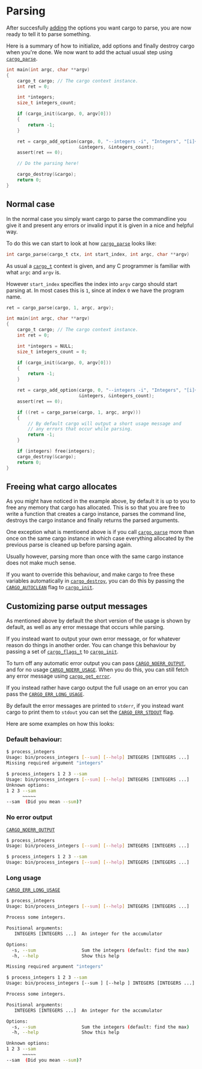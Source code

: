 Parsing
=======
After succesfully [adding](adding.md) the options you want cargo to parse, you
are now ready to tell it to parse something.

Here is a summary of how to initialize, add options and finally destroy cargo
when you're done. We now want to add the actual usual step using
[`cargo_parse`](api.md#cargo_parse).

```c
int main(int argc, char **argv)
{
    cargo_t cargo; // The cargo context instance.
    int ret = 0;

    int *integers;
    size_t integers_count;

    if (cargo_init(&cargo, 0, argv[0]))
    {
        return -1;
    }

    ret = cargo_add_option(cargo, 0, "--integers -i", "Integers", "[i]+",
                           &integers, &integers_count); 
    assert(ret == 0);

    // Do the parsing here!

    cargo_destroy(&cargo);
    return 0;
}
```

Normal case
-----------
In the normal case you simply want cargo to parse the commandline you give it
and present any errors or invalid input it is given in a nice and helpful way.

To do this we can start to look at how [`cargo_parse`](api.md#cargo_parse)
looks like:

```c
int cargo_parse(cargo_t ctx, int start_index, int argc, char **argv)
```

As usual a [`cargo_t`](api.md#cargo_t) context is given, and any
C programmer is familiar with what `argc` and `argv` is.

However `start_index` specifies the index into `argv` cargo should start
parsing at.
In most cases this is `1`, since at index `0` we have the program name.

```c
ret = cargo_parse(cargo, 1, argc, argv);
```

```c
int main(int argc, char **argv)
{
    cargo_t cargo; // The cargo context instance.
    int ret = 0;

    int *integers = NULL;
    size_t integers_count = 0;

    if (cargo_init(&cargo, 0, argv[0]))
    {
        return -1;
    }

    ret = cargo_add_option(cargo, 0, "--integers -i", "Integers", "[i]+",
                           &integers, &integers_count); 
    assert(ret == 0);

    if ((ret = cargo_parse(cargo, 1, argc, argv)))
    {
        // By default cargo will output a short usage message and
        // any errors that occur while parsing.
        return -1;
    }

    if (integers) free(integers);
    cargo_destroy(&cargo);
    return 0;
}
```

Freeing what cargo allocates
----------------------------
As you might have noticed in the example above, by default it is up to you to
free any memory that cargo has allocated. This is so that you are free to write
a function that creates a cargo instance, parses the command line, destroys
the cargo instance and finally returns the parsed arguments.

One exception what is mentioend above is if you call
[`cargo_parse`](api.md#cargo_parse) more than once on the same cargo instance
in which case everything allocated by the previous parse is cleaned up before
parsing again.

Usually however, parsing more than once with the same cargo instance does not
make much sense.

If you want to override this behaviour, and make cargo to free these variables
automatically in [`cargo_destroy`](api.md#cargo_destroy), you can do this by
passing the [`CARGO_AUTOCLEAN`](api.md#CARGO_AUTOCLEAN) flag to
[`cargo_init`](api.md#cargo_init).

Customizing parse output messages
---------------------------------
As mentioned above by default the short version of the usage is shown by
default, as well as any error message that occurs while parsing.

If you instead want to output your own error message, or for whatever reason
do things in another order. You can change this behaviour by passing a set 
of [`cargo_flags_t`](api.md#cargo_flags_t) to
[`cargo_init`](api.md#cargo_init).

To turn off any automatic error output you can pass
[`CARGO_NOERR_OUTPUT`](api.md#CARGO_NOERR_OUTPUT), and for no usage
[`CARGO_NOERR_USAGE`](api.md#CARGO_NOERR_USAGE). When you do this, you can still 
fetch any error message using [`cargo_get_error`](api.md#cargo_get_error).

If you instead rather have cargo output the full usage on an error you can pass
the [`CARGO_ERR_LONG_USAGE`](api.md#CARGO_ERR_LONG_USAGE).

By default the error messages are printed to `stderr`, if you instead want cargo
to print them to `stdout` you can set the
[`CARGO_ERR_STDOUT`](api.md#CARGO_ERR_STDOUT) flag.

Here are some examples on how this looks:

### Default behaviour:

```bash
$ process_integers
Usage: bin/process_integers [--sum] [--help] INTEGERS [INTEGERS ...]
Missing required argument "integers"

$ process_integers 1 2 3 --sam
Usage: bin/process_integers [--sum] [--help] INTEGERS [INTEGERS ...]
Unknown options:
1 2 3 --sam
      ~~~~~
--sam  (Did you mean --sum)?

```

### No error output

[`CARGO_NOERR_OUTPUT`](api.md#CARGO_NOERR_OUTPUT)

```bash
$ process_integers
Usage: bin/process_integers [--sum] [--help] INTEGERS [INTEGERS ...]

$ process_integers 1 2 3 --sam
Usage: bin/process_integers [--sum] [--help] INTEGERS [INTEGERS ...]

```

### Long usage

[`CARGO_ERR_LONG_USAGE`](api.md#CARGO_ERR_LONG_USAGE)

```bash
$ process_integers
Usage: bin/process_integers [--sum] [--help] INTEGERS [INTEGERS ...]

Process some integers.

Positional arguments:
   INTEGERS [INTEGERS ...]  An integer for the accumulator

Options:
  -s, --sum                 Sum the integers (default: find the max)
  -h, --help                Show this help

Missing required argument "integers"

$ process_integers 1 2 3 --sam
Usage: bin/process_integers [--sum ] [--help ] INTEGERS [INTEGERS ...]

Process some integers.

Positional arguments:
   INTEGERS [INTEGERS ...]  An integer for the accumulator

Options:
  -s, --sum                 Sum the integers (default: find the max)
  -h, --help                Show this help

Unknown options:
1 2 3 --sam
      ~~~~~
--sam  (Did you mean --sum)?

```

